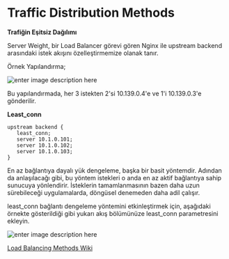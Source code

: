 ﻿# Traffic Distribution Methods

**Trafiğin Eşitsiz Dağılımı**

Server Weight, bir Load Balancer görevi gören Nginx ile upstream backend arasındaki istek akışını özelleştirmemize olanak tanır.

Örnek Yapılandırma;

![enter image description here](https://i.hizliresim.com/9emfkrm.png)

Bu yapılandırmada, her 3 istekten 2'si 10.139.0.4'e ve 1'i 10.139.0.3'e gönderilir.

**Least_conn**

    upstream backend {
       least_conn;
       server 10.1.0.101; 
       server 10.1.0.102;
       server 10.1.0.103;
    }

En az bağlantıya dayalı yük dengeleme, başka bir basit yöntemdir. Adından da anlaşılacağı gibi, bu yöntem istekleri o anda en az aktif bağlantıya sahip sunucuya yönlendirir. İsteklerin tamamlanmasının bazen daha uzun sürebileceği uygulamalarda, döngüsel denemeden daha adil çalışır.

least_conn bağlantı dengeleme yöntemini etkinleştirmek için, aşağıdaki örnekte gösterildiği gibi yukarı akış bölümünüze least_conn parametresini ekleyin.

![enter image description here](https://www.nginx.com/wp-content/uploads/2018/11/least-conn_power-of-two-choices.png)


[Load Balancing Methods Wiki](https://upcloud.com/community/tutorials/configure-load-balancing-nginx/)
